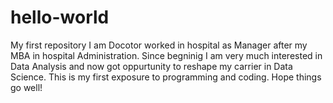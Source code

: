 # hello-world
My first repository
I am Docotor worked in hospital as Manager after my MBA in hospital Administration.
Since begninig I am very much interested in Data Analysis and now got oppurtunity to reshape my carrier in Data Science.
This is my first exposure to programming and coding. Hope things go well!
